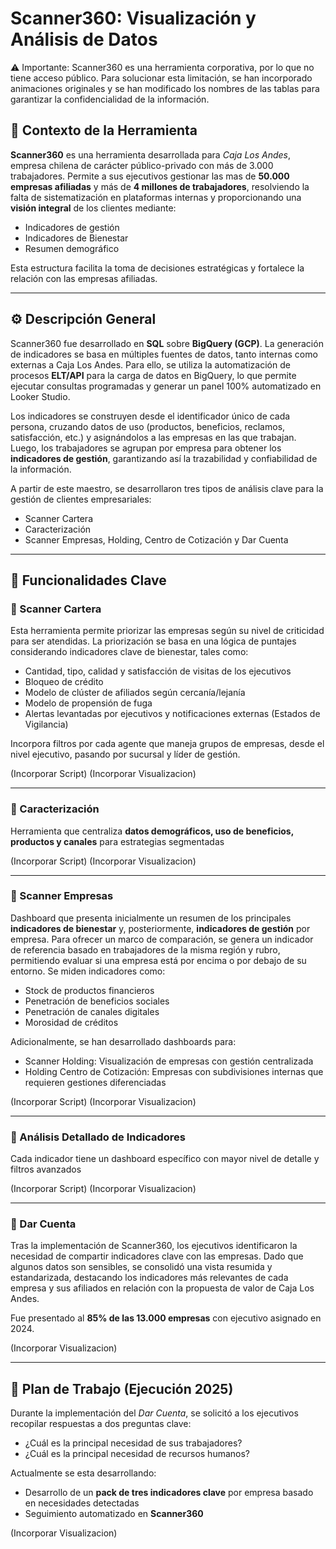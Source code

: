 # Scanner360: Visualización y Análisis de Datos

⚠ Importante:
Scanner360 es una herramienta corporativa, por lo que no tiene acceso público. Para solucionar esta limitación, se han incorporado animaciones originales y se han modificado los nombres de las tablas para garantizar la confidencialidad de la información.

## 📌 Contexto de la Herramienta
__Scanner360__ es una herramienta desarrollada para _Caja Los Andes_, empresa chilena de carácter público-privado con más de 3.000 trabajadores. Permite a sus ejecutivos gestionar las mas de **50.000 empresas afiliadas** y más de **4 millones de trabajadores**, resolviendo la falta de sistematización en plataformas internas y proporcionando una **visión integral** de los clientes mediante:  

* Indicadores de gestión
* Indicadores de Bienestar
* Resumen demográfico

Esta estructura facilita la toma de decisiones estratégicas y fortalece la relación con las empresas afiliadas.

--- 

## ⚙️ Descripción General
Scanner360 fue desarrollado en __SQL__ sobre __BigQuery (GCP)__. La generación de indicadores se basa en múltiples fuentes de datos, tanto internas como externas a Caja Los Andes. Para ello, se utiliza la automatización de procesos __ELT/API__ para la carga de datos en BigQuery, lo que permite ejecutar consultas programadas y generar un panel 100% automatizado en Looker Studio.

Los indicadores se construyen desde el identificador único de cada persona, cruzando datos de uso (productos, beneficios, reclamos, satisfacción, etc.) y asignándolos a las empresas en las que trabajan. Luego, los trabajadores se agrupan por empresa para obtener los __indicadores de gestión__, garantizando así la trazabilidad y confiabilidad de la información.

A partir de este maestro, se desarrollaron tres tipos de análisis clave para la gestión de clientes empresariales:
* Scanner Cartera
* Caracterización
* Scanner Empresas, Holding, Centro de Cotización y Dar Cuenta

---

## 🔎 Funcionalidades Clave  
### 🔹 Scanner Cartera  
Esta herramienta permite priorizar las empresas según su nivel de criticidad para ser atendidas. La priorización se basa en una lógica de puntajes considerando indicadores clave de bienestar, tales como:

* Cantidad, tipo, calidad y satisfacción de visitas de los ejecutivos
* Bloqueo de crédito
* Modelo de clúster de afiliados según cercanía/lejanía
* Modelo de propensión de fuga
* Alertas levantadas por ejecutivos y notificaciones externas (Estados de Vigilancia)
  
Incorpora filtros por cada agente que maneja grupos de empresas, desde el nivel ejecutivo, pasando por sucursal y líder de gestión.

(Incorporar Script)
(Incorporar Visualizacion)

---

### 🔹 Caracterización 
Herramienta que centraliza **datos demográficos, uso de beneficios, productos y canales** para estrategias segmentadas  

(Incorporar Script)
(Incorporar Visualizacion)

---

### 🔹 Scanner Empresas  
Dashboard que presenta inicialmente un resumen de los principales __indicadores de bienestar__ y, posteriormente, __indicadores de gestión__ por empresa.
Para ofrecer un marco de comparación, se genera un indicador de referencia basado en trabajadores de la misma región y rubro, permitiendo evaluar si una empresa está por encima o por debajo de su entorno. Se miden indicadores como:
* Stock de productos financieros
* Penetración de beneficios sociales
* Penetración de canales digitales
* Morosidad de créditos

Adicionalmente, se han desarrollado dashboards para:
* Scanner Holding: Visualización de empresas con gestión centralizada
* Holding Centro de Cotización: Empresas con subdivisiones internas que requieren gestiones diferenciadas

(Incorporar Script)
(Incorporar Visualizacion)

---

 ### 🔹 Análisis Detallado de Indicadores  
Cada indicador tiene un dashboard específico con mayor nivel de detalle y filtros avanzados  

(Incorporar Script)
(Incorporar Visualizacion)

---

### 🔹 Dar Cuenta  
Tras la implementación de Scanner360, los ejecutivos identificaron la necesidad de compartir indicadores clave con las empresas. Dado que algunos datos son sensibles, se consolidó una vista resumida y estandarizada, destacando los indicadores más relevantes de cada empresa y sus afiliados en relación con la propuesta de valor de Caja Los Andes.

Fue presentado al **85% de las 13.000 empresas** con ejecutivo asignado en 2024.

(Incorporar Visualizacion)

---

## 📅 Plan de Trabajo (Ejecución 2025)
Durante la implementación del _Dar Cuenta_, se solicitó a los ejecutivos recopilar respuestas a dos preguntas clave:
* ¿Cuál es la principal necesidad de sus trabajadores?
* ¿Cuál es la principal necesidad de recursos humanos?
  
Actualmente se esta desarrollando:
* Desarrollo de un **pack de tres indicadores clave** por empresa basado en necesidades detectadas
* Seguimiento automatizado en **Scanner360**  

(Incorporar Visualizacion)

